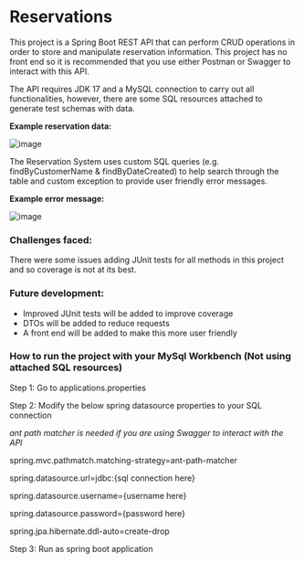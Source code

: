 # Reservations

This project is a Spring Boot REST API that can perform CRUD operations in order to store and manipulate reservation information. This project has no front end so it is recommended that you use either Postman or Swagger to interact with this API. 

The API requires JDK 17 and a MySQL connection to carry out all functionalities, however, there are some SQL resources attached to generate test schemas with data.


**Example reservation data:**

![image](https://user-images.githubusercontent.com/88378835/187108608-23013c2e-a9b5-4e40-8937-993a53414161.png)

The Reservation System uses custom SQL queries (e.g. findByCustomerName & findByDateCreated) to help search through the table and custom exception to provide user friendly error messages.

**Example error message:**

![image](https://user-images.githubusercontent.com/88378835/187109377-49890a68-49b8-428e-ab9b-4bfbd144ac03.png)

### Challenges faced:
There were some issues adding JUnit tests for all methods in this project and so coverage is not at its best.

### Future development:

* Improved JUnit tests will be added to improve coverage
* DTOs will be added to reduce requests
* A front end will be added to make this more user friendly


### How to run the project with your MySql Workbench (Not using attached SQL resources)
Step 1: Go to applications.properties

Step 2: Modify the below spring datasource properties to your SQL connection

*ant path matcher is needed if you are using Swagger to interact with the API*

spring.mvc.pathmatch.matching-strategy=ant-path-matcher

spring.datasource.url=jdbc:{sql connection here}

spring.datasource.username={username here}

spring.datasource.password={password here}

spring.jpa.hibernate.ddl-auto=create-drop

Step 3: Run as spring boot application


